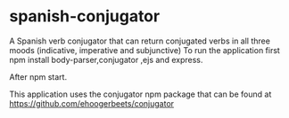 # spanish-conjugator
A Spanish verb conjugator that can return conjugated verbs in all three moods (indicative, imperative and subjunctive)
To run the application first npm install body-parser,conjugator ,ejs and express. 

After npm start. 

This application uses the conjugator npm package that can be found at https://github.com/ehoogerbeets/conjugator
